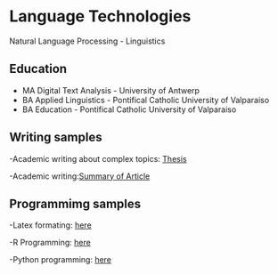 # Language Technologies
Natural Language Processing - Linguistics

## Education
- MA Digital Text Analysis - University of Antwerp 
- BA Applied Linguistics - Pontifical Catholic University of Valparaiso
- BA Education - Pontifical Catholic University of Valparaiso

## Writing samples

-Academic writing about complex topics: [Thesis](https://github.com/valeravest1/portfolio/blob/main/Thesis_Valentina_Ravest.pdf)

-Academic writing:[Summary of Article](https://pure.rug.nl/ws/portalfiles/portal/155049863/Libro_de_Res_menes_Actas_III_CILCC_2020_y_V_WoPATeC_2020_Virtual_.pdf#page=294)

## Programmimg samples
-Latex formating: [here](https://github.com/valeravest1/portfolio/blob/main/latex-thesis-formating.tex)

-R Programming: [here](https://github.com/valeravest1/portfolio/blob/main/code_thesis_r.ipynb)

-Python programming: [here](https://github.com/valeravest1/portfolio/blob/main/Neural_BERT_HW_solution_adapted.ipynb)
